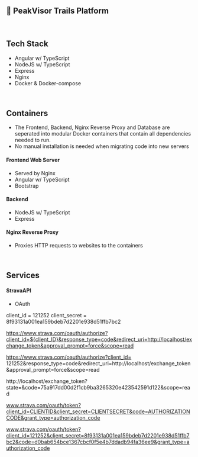 ## :rocket: PeakVisor Trails Platform
<br>



## Tech Stack
- Angular w/ TypeScript
- NodeJS w/ TypeScript
- Express
- Nginx
- Docker & Docker-compose
<br>



## Containers
- The Frontend, Backend, Nginx Reverse Proxy and Database are seperated into modular Docker containers that contain all dependencies needed to run.
- No manual installation is needed when migrating code into new servers

#### Frontend Web Server
- Served by Nginx
- Angular w/ TypeScript
- Bootstrap

#### Backend 
- NodeJS w/ TypeScript
- Express

#### Nginx Reverse Proxy
- Proxies HTTP requests to websites to the containers 
<br>



## Services

#### StravaAPI
- OAuth


client_id = 121252
client_secret = 8f93131a001ea159bdeb7d2201e938d51ffb7bc2


https://www.strava.com/oauth/authorize?client_id=${client_ID}&response_type=code&redirect_uri=http://localhost/exchange_token&approval_prompt=force&scope=read

https://www.strava.com/oauth/authorize?client_id= 121252&response_type=code&redirect_uri=http://localhost/exchange_token&approval_prompt=force&scope=read



http://localhost/exchange_token?state=&code=75a917dd00d2f1cb9ba3265320e423542591d122&scope=read




www.strava.com/oauth/token?client_id=CLIENTID&client_secret=CLIENTSECRET&code=AUTHORIZATIONCODE&grant_type=authorization_code

www.strava.com/oauth/token?client_id=121252&client_secret=8f93131a001ea159bdeb7d2201e938d51ffb7bc2&code=d0bab654bce1367cbcf0f5e4b7ddadb94fa36ee9&grant_type=authorization_code